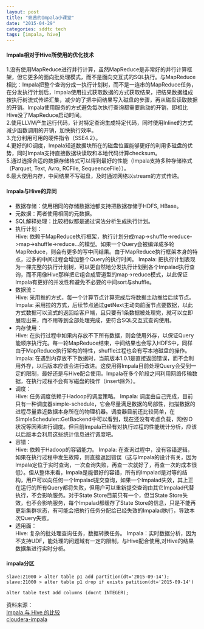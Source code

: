 ```yaml
---
layout: post
title: "蜕酱的Impala小课堂"
date: "2015-04-29"
categories: sddtc tech
tags: [impala, hive]
---
```


#### Impala相对于Hive所使用的优化技术  

1.没有使用MapReduce进行并行计算，虽然MapReduce是非常好的并行计算框架，但它更多的面向批处理模式，而不是面向交互式的SQL执行。与MapReduce相比：Impala把整个查询分成一执行计划树，而不是一连串的MapReduce任务，在分发执行计划后，Impala使用拉式获取数据的方式获取结果，把结果数据组成按执行树流式传递汇集，减少的了把中间结果写入磁盘的步骤，再从磁盘读取数据的开销。Impala使用服务的方式避免每次执行查询都需要启动的开销，即相比Hive没了MapReduce启动时间。  
2.使用LLVM产生运行代码，针对特定查询生成特定代码，同时使用Inline的方式减少函数调用的开销，加快执行效率。  
3.充分利用可用的硬件指令（SSE4.2）。  
4.更好的IO调度，Impala知道数据块所在的磁盘位置能够更好的利用多磁盘的优势，同时Impala支持直接数据块读取和本地代码计算checksum。  
5.通过选择合适的数据存储格式可以得到最好的性能（Impala支持多种存储格式（Parquet, Text, Avro, RCFile, SequeenceFile））。  
6.最大使用内存，中间结果不写磁盘，及时通过网络以stream的方式传递。   

#### Impala与Hive的异同

* 数据存储：使用相同的存储数据池都支持把数据存储于HDFS, HBase。  
* 元数据：两者使用相同的元数据。  
* SQL解释处理：比较相似都是通过词法分析生成执行计划。  
* 执行计划：  
Hive: 依赖于MapReduce执行框架，执行计划分成map->shuffle->reduce->map->shuffle->reduce…的模型。如果一个Query会被编译成多轮MapReduce，则会有更多的写中间结果。由于MapReduce执行框架本身的特点，过多的中间过程会增加整个Query的执行时间。
Impala: 把执行计划表现为一棵完整的执行计划树，可以更自然地分发执行计划到各个Impalad执行查询，而不用像Hive那样把它组合成管道型的map->reduce模式，以此保证Impala有更好的并发性和避免不必要的中间sort与shuffle。
* 数据流：  
Hive: 采用推的方式，每一个计算节点计算完成后将数据主动推给后续节点。   
Impala: 采用拉的方式，后续节点通过getNext主动向前面节点要数据，以此方式数据可以流式的返回给客户端，且只要有1条数据被处理完，就可以立即展现出来，而不用等到全部处理完成，更符合SQL交互式查询使用。  
* 内存使用：  
Hive: 在执行过程中如果内存放不下所有数据，则会使用外存，以保证Query能顺序执行完。每一轮MapReduce结束，中间结果也会写入HDFS中，同样由于MapReduce执行架构的特性，shuffle过程也会有写本地磁盘的操作。
Impala: 在遇到内存放不下数据时，当前版本1.0.1是直接返回错误，而不会利用外存，以后版本应该会进行改进。这使用得Impala目前处理Query会受到一定的限制，最好还是与Hive配合使用。Impala在多个阶段之间利用网络传输数据，在执行过程不会有写磁盘的操作（insert除外）。
* 调度：  
Hive: 任务调度依赖于Hadoop的调度策略。
Impala: 调度由自己完成，目前只有一种调度器simple-schedule，它会尽量满足数据的局部性，扫描数据的进程尽量靠近数据本身所在的物理机器。调度器目前还比较简单，在SimpleScheduler::GetBackend中可以看到，现在还没有考虑负载，网络IO状况等因素进行调度。但目前Impala已经有对执行过程的性能统计分析，应该以后版本会利用这些统计信息进行调度吧。
* 容错：  
Hive: 依赖于Hadoop的容错能力。
Impala: 在查询过程中，没有容错逻辑，如果在执行过程中发生故障，则直接返回错误（这与Impala的设计有关，因为Impala定位于实时查询，一次查询失败，再查一次就好了，再查一次的成本很低）。但从整体来看，Impala是能很好的容错，所有的Impalad是对等的结构，用户可以向任何一个Impalad提交查询，如果一个Impalad失效，其上正在运行的所有Query都将失败，但用户可以重新提交查询由其它Impalad代替执行，不会影响服务。对于State Store目前只有一个，但当State Store失效，也不会影响服务，每个Impalad都缓存了State Store的信息，只是不能再更新集群状态，有可能会把执行任务分配给已经失效的Impalad执行，导致本次Query失败。
* 适用面：  
Hive: 复杂的批处理查询任务，数据转换任务。
Impala：实时数据分析，因为不支持UDF，能处理的问题域有一定的限制，与Hive配合使用,对Hive的结果数据集进行实时分析。

#### impala分区  


```vim
slave:21000 > alter table p1 add partition(dt='2015-09-14');
slave:21000 > alter table p1 drop if exists patition(dt='2015-09-14')

alter table test add columns (docnt INTEGER);
```


资料来源：  
[Impala 与 Hive 的比较](http://tech.uc.cn/?p=1803)  
[cloudera-impala](http://www.cloudera.com/content/cloudera/en/documentation/cloudera-impala/latest/topics/impala_alter_table.html)

